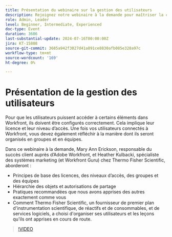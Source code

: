 ```yaml
---
title: Présentation du webinaire sur la gestion des utilisateurs
description: Rejoignez notre webinaire à la demande pour maîtriser la configuration et l’organisation des utilisateurs de Workfront. Apprenez des experts de Thermo Fisher Scientific et Adobe Workfront sur les licences, les niveaux d’accès, les groupes, les équipes, la hiérarchie d’objets, les autorisations de partage et les bonnes pratiques pour une gestion efficace des utilisateurs.
role: Admin, Leader
level: Beginner, Intermediate, Experienced
doc-type: Event
duration: 3686
last-substantial-update: 2024-07-16T00:00:00Z
jira: KT-15808
source-git-commit: 3685a942f3027d41a891ce8830afb085e328a97c
workflow-type: tm+mt
source-wordcount: '169'
ht-degree: 0%

---
```



# Présentation de la gestion des utilisateurs

Pour que les utilisateurs puissent accéder à certains éléments dans Workfront, ils doivent être configurés correctement. Cela implique leur licence et leur niveau d’accès. Une fois vos utilisateurs connectés à Workfront, vous devez également réfléchir à la manière dont ils seront organisés en groupes et en équipes.

Dans ce webinaire à la demande, Mary Ann Erickson, responsable du succès client auprès d’Adobe Workfront, et Heather Kulbacki, spécialiste des systèmes marketing (et Workfront Guru) chez Thermo Fisher Scientific, aborderont :

* Principes de base des licences, des niveaux d’accès, des groupes et des équipes
* Hiérarchie des objets et autorisations de partage
* Pratiques recommandées que nous avons apprises des autres exactement comme vous
* Comment Thermo Fisher Scientific, un fournisseur de premier plan d&#39;instrumentation scientifique, de réactifs et de consommables, et de services logiciels, a choisi d&#39;organiser ses utilisateurs et les leçons qu&#39;ils ont apprises en cours de route.

>[!VIDEO](https://video.tv.adobe.com/v/3431001/?learn=on)

